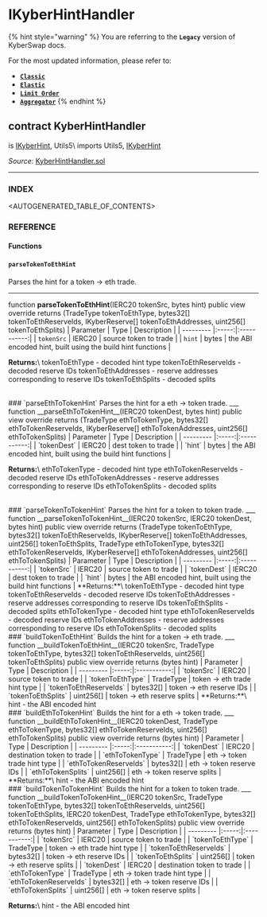 # IKyberHintHandler

{% hint style="warning" %}
You are referring to the **`Legacy`** version of KyberSwap docs.

For the most updated information, please refer to:

* [**`Classic`**](broken-reference)
* [**`Elastic`**](../../kyberswap-elastic/)
* [**`Limit Order`**](../../../../kyberswap-solutions/limit-order/)
* [**`Aggregator`**](../../../../kyberswap-solutions/kyberswap-aggregator/)
{% endhint %}

## contract KyberHintHandler

is [IKyberHint](https://docs.kyberswap.com/Legacy/api-abi/core-smart-contracts/api\_abi-ikyberhint.md), Utils5\ imports Utils5, [IKyberHint](https://docs.kyberswap.com/Legacy/api-abi/core-smart-contracts/api\_abi-ikyberhint.md)

_Source_: [KyberHintHandler.sol](https://github.com/KyberNetwork/smart-contracts/blob/master/contracts/sol6/KyberHintHandler.sol)

***

### INDEX[​](https://docs.kyberswap.com/Legacy/api-abi/core-smart-contracts/api\_abi-kyberhinthandler#index) <a href="#index" id="index"></a>

\<AUTOGENERATED\_TABLE\_OF\_CONTENTS>

### REFERENCE[​](https://docs.kyberswap.com/Legacy/api-abi/core-smart-contracts/api\_abi-kyberhinthandler#reference) <a href="#reference" id="reference"></a>

#### Functions[​](https://docs.kyberswap.com/Legacy/api-abi/core-smart-contracts/api\_abi-kyberhinthandler#functions) <a href="#functions" id="functions"></a>

#### `parseTokenToEthHint`[​](https://docs.kyberswap.com/Legacy/api-abi/core-smart-contracts/api\_abi-kyberhinthandler#parsetokentoethhint) <a href="#parsetokentoethhint" id="parsetokentoethhint"></a>

Parses the hint for a token -> eth trade.

***

function **parseTokenToEthHint**(IERC20 tokenSrc, bytes hint) public view override returns (TradeType tokenToEthType, bytes32\[] tokenToEthReserveIds, IKyberReserve\[] tokenToEthAddresses, uint256\[] tokenToEthSplits) | Parameter | Type | Description | | --------- |:-----:|:-----------:| | `tokenSrc` | IERC20 | source token to trade | | `hint` | bytes | the ABI encoded hint, built using the build hint functions |

**Returns:**\ tokenToEthType - decoded hint type tokenToEthReserveIds - decoded reserve IDs tokenToEthAddresses - reserve addresses corresponding to reserve IDs tokenToEthSplits - decoded splits

\
\### \`parseEthToTokenHint\` Parses the hint for a eth -> token trade. \_\_\_ function \_\_parseEthToTokenHint\_\_(IERC20 tokenDest, bytes hint) public view override returns (TradeType ethToTokenType, bytes32\[] ethToTokenReserveIds, IKyberReserve\[] ethToTokenAddresses, uint256\[] ethToTokenSplits) | Parameter | Type | Description | | --------- |:-----:|:-----------:| | \`tokenDest\` | IERC20 | dest token to trade | | \`hint\` | bytes | the ABI encoded hint, built using the build hint functions |

**Returns:**\ ethToTokenType - decoded hint type ethToTokenReserveIds - decoded reserve IDs ethToTokenAddresses - reserve addresses corresponding to reserve IDs ethToTokenSplits - decoded splits

\
\### \`parseTokenToTokenHint\` Parses the hint for a token to token trade. \_\_\_ function \_\_parseTokenToTokenHint\_\_(IERC20 tokenSrc, IERC20 tokenDest, bytes hint) public view override returns (TradeType tokenToEthType, bytes32\[] tokenToEthReserveIds, IKyberReserve\[] tokenToEthAddresses, uint256\[] tokenToEthSplits, TradeType ethToTokenType, bytes32\[] ethToTokenReserveIds, IKyberReserve\[] ethToTokenAddresses, uint256\[] ethToTokenSplits) | Parameter | Type | Description | | --------- |:-----:|:-----------:| | \`tokenSrc\` | IERC20 | source token to trade | | \`tokenDest\` | IERC20 | dest token to trade | | \`hint\` | bytes | the ABI encoded hint, built using the build hint functions | \*\*Returns:\*\*\ tokenToEthType - decoded hint type tokenToEthReserveIds - decoded reserve IDs tokenToEthAddresses - reserve addresses corresponding to reserve IDs tokenToEthSplits - decoded splits ethToTokenType - decoded hint type ethToTokenReserveIds - decoded reserve IDs ethToTokenAddresses - reserve addresses corresponding to reserve IDs ethToTokenSplits - decoded splits\
\### \`buildTokenToEthHint\` Builds the hint for a token -> eth trade. \_\_\_ function \_\_buildTokenToEthHint\_\_(IERC20 tokenSrc, TradeType tokenToEthType, bytes32\[] tokenToEthReserveIds, uint256\[] tokenToEthSplits) public view override returns (bytes hint) | Parameter | Type | Description | | --------- |:-----:|:-----------:| | \`tokenSrc\` | IERC20 | source token to trade | | \`tokenToEthType\` | TradeType | token -> eth trade hint type | | \`tokenToEthReserveIds\` | bytes32\[] | token -> eth reserve IDs | | \`tokenToEthSplits\` | uint256\[] | token -> eth reserve splits | \*\*Returns:\*\*\ hint - the ABI encoded hint\
\### \`buildEthToTokenHint\` Builds the hint for a eth -> token trade. \_\_\_ function \_\_buildEthToTokenHint\_\_(IERC20 tokenDest, TradeType ethToTokenType, bytes32\[] ethToTokenReserveIds, uint256\[] ethToTokenSplits) public view override returns (bytes hint) | Parameter | Type | Description | | --------- |:-----:|:-----------:| | \`tokenDest\` | IERC20 | destination token to trade | | \`ethToTokenType\` | TradeType | eth -> token trade hint type | | \`ethToTokenReserveIds\` | bytes32\[] | eth -> token reserve IDs | | \`ethToTokenSplits\` | uint256\[] | eth -> token reserve splits | \*\*Returns:\*\*\ hint - the ABI encoded hint\
\### \`buildTokenToTokenHint\` Builds the hint for a token to token trade. \_\_\_ function \_\_buildTokenToTokenHint\_\_(IERC20 tokenSrc, TradeType tokenToEthType, bytes32\[] tokenToEthReserveIds, uint256\[] tokenToEthSplits, IERC20 tokenDest, TradeType ethToTokenType, bytes32\[] ethToTokenReserveIds, uint256\[] ethToTokenSplits) public view override returns (bytes hint) | Parameter | Type | Description | | --------- |:-----:|:-----------:| | \`tokenSrc\` | IERC20 | source token to trade | | \`tokenToEthType\` | TradeType | token -> eth trade hint type | | \`tokenToEthReserveIds\` | bytes32\[] | token -> eth reserve IDs | | \`tokenToEthSplits\` | uint256\[] | token -> eth reserve splits | | \`tokenDest\` | IERC20 | destination token to trade | | \`ethToTokenType\` | TradeType | eth -> token trade hint type | | \`ethToTokenReserveIds\` | bytes32\[] | eth -> token reserve IDs | | \`ethToTokenSplits\` | uint256\[] | eth -> token reserve splits |

**Returns:**\ hint - the ABI encoded hint
